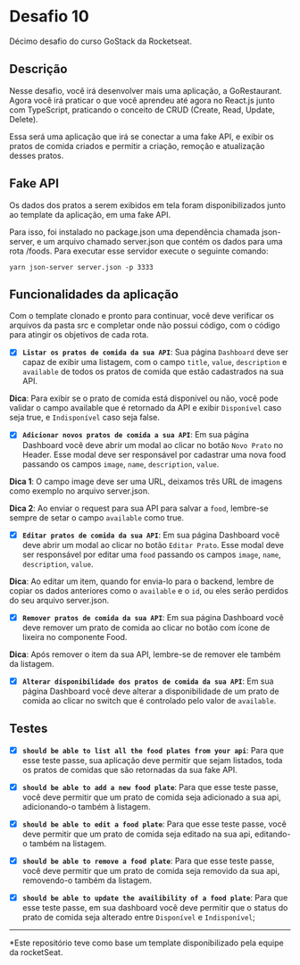 # Desafio 10

Décimo desafio do curso GoStack da Rocketseat.

## Descrição

Nesse desafio, você irá desenvolver mais uma aplicação, a GoRestaurant. Agora você irá praticar o que você aprendeu até agora no React.js junto com TypeScript, praticando o conceito de CRUD (Create, Read, Update, Delete).

Essa será uma aplicação que irá se conectar a uma fake API, e exibir os pratos de comida criados e permitir a criação, remoção e atualização desses pratos.

## Fake API

Os dados dos pratos a serem exibidos em tela foram disponibilizados junto ao template da aplicação, em uma fake API.

Para isso, foi instalado no  package.json uma dependência chamada json-server, e um arquivo chamado server.json que contém os dados para uma rota /foods. Para executar esse servidor execute o seguinte comando:

  `yarn json-server server.json -p 3333`

## Funcionalidades da aplicação

Com o template clonado e pronto para continuar, você deve verificar os arquivos da pasta src e completar onde não possui código, com o código para atingir os objetivos de cada rota.

-   [x] **`Listar os pratos de comida da sua API`**: Sua página `Dashboard` deve ser capaz de exibir uma listagem, com o campo `title`, `value`, `description` e `available` de todos os pratos de comida que estão cadastrados na sua API.

**Dica**: Para exibir se o prato de comida está disponível ou não, você pode validar o campo available que é retornado da API e exibir `Disponível` caso seja true, e `Indisponível` caso seja false.

-   [x] **`Adicionar novos pratos de comida a sua API`**: Em sua página Dashboard você deve abrir um modal ao clicar no botão `Novo Prato` no Header. Esse modal deve ser responsável por cadastrar uma nova food passando os campos `image`, `name`, `description`, `value`.

**Dica 1**: O campo image deve ser uma URL, deixamos três URL de imagens como exemplo no arquivo server.json.

**Dica 2**: Ao enviar o request para sua API para salvar a `food`, lembre-se sempre de setar o campo `available` como true.

-   [x] **`Editar pratos de comida da sua API`**: Em sua página Dashboard você deve abrir um modal ao clicar no botão `Editar Prato`. Esse modal deve ser responsável por editar uma `food` passando os campos `image`, `name`, `description`, `value`.

**Dica**: Ao editar um item, quando for envia-lo para o backend, lembre de copiar os dados anteriores como o `available` e o `id`, ou eles serão perdidos do seu arquivo server.json.

-   [x] **`Remover pratos de comida da sua API`**: Em sua página Dashboard você deve remover um prato de comida ao clicar no botão com ícone de lixeira no componente Food.

**Dica**: Após remover o item da sua API, lembre-se de remover ele também da listagem.

-   [x] **`Alterar disponibilidade dos pratos de comida da sua API`**: Em sua página Dashboard você deve alterar a disponibilidade de um prato de comida ao clicar no switch que é controlado pelo valor de `available`.

## Testes

-   [x] **`should be able to list all the food plates from your api`**: Para que esse teste passe, sua aplicação deve permitir que sejam listados, toda os pratos de comidas que são retornadas da sua fake API.

-   [x] **`should be able to add a new food plate`**: Para que esse teste passe, você deve permitir que um prato de comida seja adicionado a sua api, adicionando-o também à listagem.

-   [x] **`should be able to edit a food plate`**: Para que esse teste passe, você deve permitir que um prato de comida seja editado na sua api, editando-o também na listagem.

-   [x] **`should be able to remove a food plate`**: Para que esse teste passe, você deve permitir que um prato de comida seja removido da sua api, removendo-o também da listagem.

-   [x] **`should be able to update the availibility of a food plate`**: Para que esse teste passe, em sua dashboard você deve permitir que o status do prato de comida seja alterado entre `Disponível` e `Indisponível`;

---

*Este repositório teve como base um template disponibilizado pela equipe da rocketSeat.
